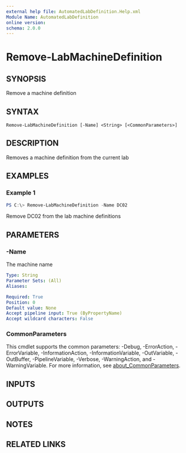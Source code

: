 ```yaml
---
external help file: AutomatedLabDefinition.Help.xml
Module Name: AutomatedLabDefinition
online version:
schema: 2.0.0
---
```


# Remove-LabMachineDefinition

## SYNOPSIS
Remove a machine definition

## SYNTAX

```
Remove-LabMachineDefinition [-Name] <String> [<CommonParameters>]
```

## DESCRIPTION
Removes a machine definition from the current lab

## EXAMPLES

### Example 1
```powershell
PS C:\> Remove-LabMachineDefinition -Name DC02
```

Remove DC02 from the lab machine definitions

## PARAMETERS

### -Name
The machine name

```yaml
Type: String
Parameter Sets: (All)
Aliases:

Required: True
Position: 0
Default value: None
Accept pipeline input: True (ByPropertyName)
Accept wildcard characters: False
```

### CommonParameters
This cmdlet supports the common parameters: -Debug, -ErrorAction, -ErrorVariable, -InformationAction, -InformationVariable, -OutVariable, -OutBuffer, -PipelineVariable, -Verbose, -WarningAction, and -WarningVariable. For more information, see [about_CommonParameters](http://go.microsoft.com/fwlink/?LinkID=113216).

## INPUTS

## OUTPUTS

## NOTES

## RELATED LINKS
